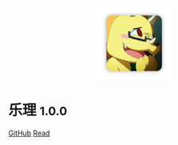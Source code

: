 <!-- _coverpage.md -->



<div style="text-align:center;"><img width= 150px src="image/logo.png" align="middle" /></div>

# 乐理 <small>1.0.0</small>


[GitHub](https://github.com/spite-triangle)
[Read](./theory/README.md)

